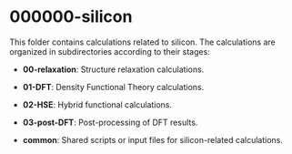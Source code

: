 # 000000-silicon

This folder contains calculations related to silicon. The calculations are organized in subdirectories according to their stages:

- **00-relaxation**: Structure relaxation calculations.

- **01-DFT**: Density Functional Theory calculations.

- **02-HSE**: Hybrid functional calculations.

- **03-post-DFT**: Post-processing of DFT results.

- **common**: Shared scripts or input files for silicon-related calculations.

